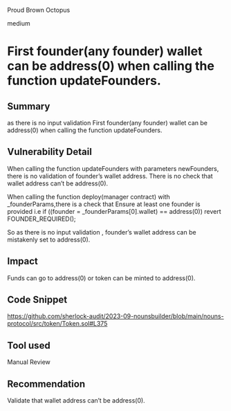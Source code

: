 Proud Brown Octopus

medium

# First founder(any founder) wallet can be address(0) when calling the function updateFounders.

## Summary
as there is no input validation First founder(any founder) wallet can be address(0) when calling the function updateFounders.

## Vulnerability Detail
When calling the function updateFounders with parameters newFounders, there is no validation of founder’s wallet address. There is no check that wallet address can’t be address(0).

When  calling the function deploy(manager contract) with  _founderParams,there is a check that Ensure at least one founder is provided i.e  if ((founder = _founderParams[0].wallet) == address(0)) revert FOUNDER_REQUIRED();

So as there is no input validation , founder’s wallet address can be mistakenly set to address(0).


## Impact
Funds can go to address(0) or token can be minted to address(0). 


## Code Snippet
https://github.com/sherlock-audit/2023-09-nounsbuilder/blob/main/nouns-protocol/src/token/Token.sol#L375
## Tool used

Manual Review

## Recommendation
Validate that wallet address can’t be address(0).
